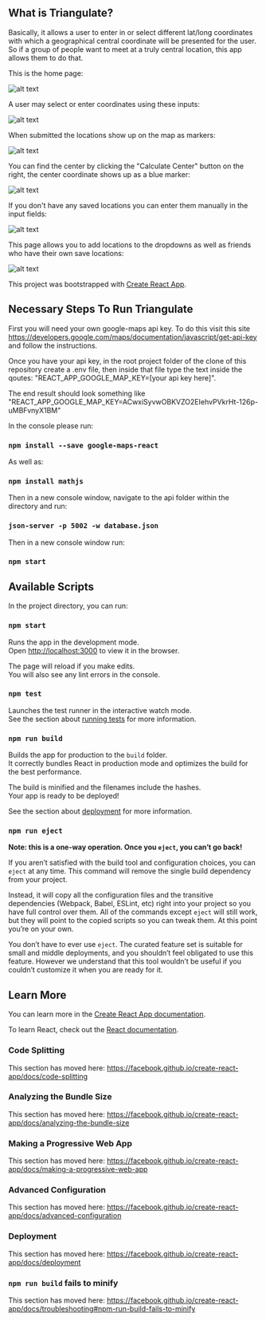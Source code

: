 ## What is Triangulate?

Basically, it allows a user to enter in or select different lat/long coordinates with which a geographical central coordinate will be presented for the user. So if a group of people want to meet at a truly central location, this app allows them to do that.

This is the home page: 

![alt text](https://github.com/dkrusch/nss-triangulate/raw/master/images/triangulate1.png "Logo Title Text 1")


A user may select or enter coordinates using these inputs: 

![alt text][logo]

[logo]: https://github.com/dkrusch/nss-triangulate/raw/master/images/triangulate2.png "Logo Title Text 2"


When submitted the locations show up on the map as markers: 

![alt text](https://github.com/dkrusch/nss-triangulate/raw/master/images/triangulate3.png "Logo Title Text 1")


You can find the center by clicking the "Calculate Center" button on the right, the center coordinate shows up as a blue marker: 

![alt text](https://github.com/dkrusch/nss-triangulate/raw/master/images/triangulate4.png "Logo Title Text 1")


If you don't have any saved locations you can enter them manually in the input fields: 

![alt text](https://github.com/dkrusch/nss-triangulate/raw/master/images/triangulate5.png "Logo Title Text 1")


This page allows you to add locations to the dropdowns as well as friends who have their own save locations: 

![alt text](https://github.com/dkrusch/nss-triangulate/raw/master/images/triangulate6.png "Logo Title Text 1")

This project was bootstrapped with [Create React App](https://github.com/facebook/create-react-app).
## Necessary Steps To Run Triangulate

First you will need your own google-maps api key. To do this visit this site https://developers.google.com/maps/documentation/javascript/get-api-key and follow the instructions.

Once you have your api key, in the root project folder of the clone of this repository create a .env file, then inside that file type the text inside the qoutes: "REACT_APP_GOOGLE_MAP_KEY=[your api key here]".

The end result should look something like "REACT_APP_GOOGLE_MAP_KEY=ACwxiSyvwOBKVZO2EIehvPVkrHt-126p-uMBFvnyX1BM"

In the console please run: 

### `npm install --save google-maps-react`

As well as: 

### `npm install mathjs`

Then in a new console window, navigate to the api folder within the directory and run: 

### `json-server -p 5002 -w database.json`

Then in a new console window run: 

### `npm start`

## Available Scripts

In the project directory, you can run:

### `npm start`

Runs the app in the development mode.<br>
Open [http://localhost:3000](http://localhost:3000) to view it in the browser.

The page will reload if you make edits.<br>
You will also see any lint errors in the console.

### `npm test`

Launches the test runner in the interactive watch mode.<br>
See the section about [running tests](https://facebook.github.io/create-react-app/docs/running-tests) for more information.

### `npm run build`

Builds the app for production to the `build` folder.<br>
It correctly bundles React in production mode and optimizes the build for the best performance.

The build is minified and the filenames include the hashes.<br>
Your app is ready to be deployed!

See the section about [deployment](https://facebook.github.io/create-react-app/docs/deployment) for more information.

### `npm run eject`

**Note: this is a one-way operation. Once you `eject`, you can’t go back!**

If you aren’t satisfied with the build tool and configuration choices, you can `eject` at any time. This command will remove the single build dependency from your project.

Instead, it will copy all the configuration files and the transitive dependencies (Webpack, Babel, ESLint, etc) right into your project so you have full control over them. All of the commands except `eject` will still work, but they will point to the copied scripts so you can tweak them. At this point you’re on your own.

You don’t have to ever use `eject`. The curated feature set is suitable for small and middle deployments, and you shouldn’t feel obligated to use this feature. However we understand that this tool wouldn’t be useful if you couldn’t customize it when you are ready for it.

## Learn More

You can learn more in the [Create React App documentation](https://facebook.github.io/create-react-app/docs/getting-started).

To learn React, check out the [React documentation](https://reactjs.org/).

### Code Splitting

This section has moved here: https://facebook.github.io/create-react-app/docs/code-splitting

### Analyzing the Bundle Size

This section has moved here: https://facebook.github.io/create-react-app/docs/analyzing-the-bundle-size

### Making a Progressive Web App

This section has moved here: https://facebook.github.io/create-react-app/docs/making-a-progressive-web-app

### Advanced Configuration

This section has moved here: https://facebook.github.io/create-react-app/docs/advanced-configuration

### Deployment

This section has moved here: https://facebook.github.io/create-react-app/docs/deployment

### `npm run build` fails to minify

This section has moved here: https://facebook.github.io/create-react-app/docs/troubleshooting#npm-run-build-fails-to-minify
